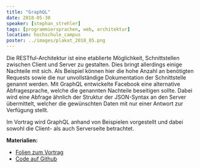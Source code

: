 ```yaml
---
title: "GraphQL"
date: 2018-05-30
speaker: [stephan_strehler]
tags: [programmiersprachen, web, architektur]
location: hochschule_campus
poster: ../images/plakat_2018_05.png
---
```


Die RESTful-Architektur ist eine etablierte Möglichkeit, Schnittstellen zwischen Client und Server zu gestalten. Dies
bringt allerdings einige Nachteile mit sich. Als Beispiel können hier die hohe Anzahl an benötigten Requests sowie die
nur unvollständige Dokumentation der Schnittstelle genannt werden. Mit GraphQL entwickelte Facebook eine alternative
Abfragesprache, welche die genannten Nachteile beseitigen sollte. Dabei wird eine Abfrage ähnlich der Struktur der
JSON-Syntax an den Server übermittelt, welcher die gewünschten Daten mit nur einer Antwort zur Verfügung stellt.

Im Vortrag wird GraphQL anhand von Beispielen vorgestellt und dabei sowohl die Client- als auch Serverseite betrachtet.

**Materialien:**

- [Folien zum Vortrag](https://docs.google.com/presentation/d/1WQEpOns5tpV-u5VixhJYCfIV_1TJXmCWgfqQ28_oZms/edit?usp=sharing)
- [Code auf Github](https://github.com/StevieSteven/graphql-example)
